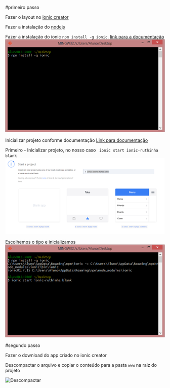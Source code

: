 

#primeiro passo

Fazer o layout no [ionic creator](https://creator.ionic.io) 

Fazer a instalação do [nodejs](https://nodejs.org/en/download/)

Fazer a instalação do ionic ```npm install -g ionic```. [link para a documentação](http://ionicframework.com/)
![npm install -g ionic](./img/ionic-install.PNG)

Inicializar projeto conforme documentação [Link para documentação](http://ionicframework.com/getting-started/)

Primeiro - Inicializar projeto, no nosso caso ``` ionic start ionic-ruthinha blank```
![tipos de projeto](./img/ionic-tipos-de-projecto.PNG)

Escolhemos o tipo e inicializamos 
![ionic start ionic-ruthinha blank](./img/ionic-start-ruthinha.PNG)


#segundo passo

Fazer o download do app criado no ionic creator

Descompactar o arquivo e copiar o conteúdo para a pasta ```www``` na raiz do projeto

![Descompactar](./img/ionic-descompactar.project)